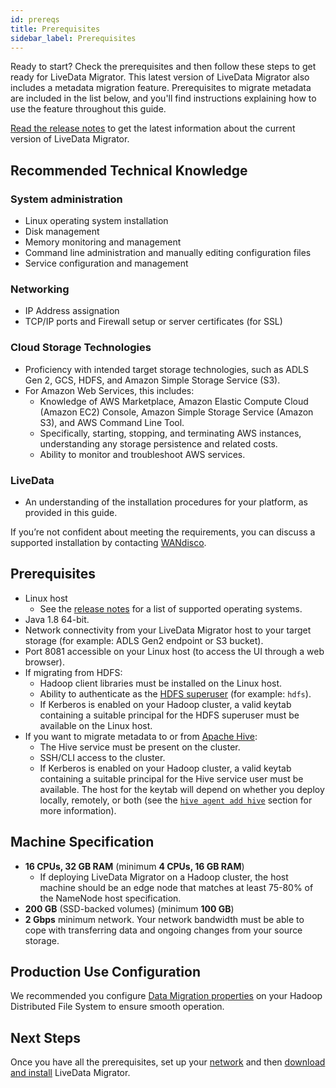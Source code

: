```yaml
---
id: prereqs
title: Prerequisites
sidebar_label: Prerequisites
---
```


Ready to start? Check the prerequisites and then follow these steps to get ready for LiveData Migrator. This latest version of LiveData Migrator also includes a metadata migration feature. Prerequisites to migrate metadata are included in the list below, and you'll find instructions explaining how to use the feature throughout this guide.

[Read the release notes](https://community.wandisco.com/s/article/Release-Notes-WANdisco-LiveData-Migrator-Release-Notes-1-11-1) to get the latest information about the current version of LiveData Migrator.

## Recommended Technical Knowledge

### System administration

* Linux operating system installation
* Disk management
* Memory monitoring and management
* Command line administration and manually editing configuration files
* Service configuration and management

### Networking

* IP Address assignation
* TCP/IP ports and Firewall setup or server certificates (for SSL)

### Cloud Storage Technologies

* Proficiency with intended target storage technologies, such as ADLS Gen 2, GCS, HDFS, and Amazon Simple Storage Service (S3).
* For Amazon Web Services, this includes:
  * Knowledge of AWS Marketplace, Amazon Elastic Compute Cloud (Amazon EC2) Console, Amazon Simple Storage Service (Amazon S3), and AWS Command Line Tool.
  * Specifically, starting, stopping, and terminating AWS instances, understanding any storage persistence and related costs.
  * Ability to monitor and troubleshoot AWS services.

### LiveData

* An understanding of the installation procedures for your platform, as provided in this guide.

If you’re not confident about meeting the requirements, you can discuss a supported installation by contacting [WANdisco](https://www2.wandisco.com/ldmaquestion).

## Prerequisites

* Linux host
  * See the [release notes](https://community.wandisco.com/s/article/Release-Notes-WANdisco-LiveData-Migrator-Release-Notes-1-11-1) for a list of supported operating systems.
* Java 1.8 64-bit.
* Network connectivity from your LiveData Migrator host to your target storage (for example: ADLS Gen2 endpoint or S3 bucket).
* Port 8081 accessible on your Linux host (to access the UI through a web browser).
* If migrating from HDFS:
  * Hadoop client libraries must be installed on the Linux host.
  * Ability to authenticate as the [HDFS superuser](https://hadoop.apache.org/docs/current/hadoop-project-dist/hadoop-hdfs/HdfsPermissionsGuide.html#The_Super-User) (for example: `hdfs`).
  * If Kerberos is enabled on your Hadoop cluster, a valid keytab containing a suitable principal for the HDFS superuser must be available on the Linux host.
* If you want to migrate metadata to or from [Apache Hive](https://cwiki.apache.org/confluence/display/Hive/Home):
  * The Hive service must be present on the cluster.
  * SSH/CLI access to the cluster.
  * If Kerberos is enabled on your Hadoop cluster, a valid keytab containing a suitable principal for the Hive service user must be available. The host for the keytab will depend on whether you deploy locally, remotely, or both (see the [`hive agent add hive`](./command-reference.md#hive-agent-add-hive) section for more information).

## Machine Specification

* **16 CPUs, 32 GB RAM** (minimum **4 CPUs, 16 GB RAM**)
  * If deploying LiveData Migrator on a Hadoop cluster, the host machine should be an edge node that matches at least 75-80% of the NameNode host specification.
* **200 GB** (SSD-backed volumes) (minimum **100 GB**)
* **2 Gbps** minimum network. Your network bandwidth must be able to cope with transferring data and ongoing changes from your source storage.

## Production Use Configuration

We recommended you configure [Data Migration properties](./configuration-data-migrations) on your Hadoop Distributed File System to ensure smooth operation.

## Next Steps

Once you have all the prerequisites, set up your [network](./network.md) and then [download and install](./installation.md) LiveData Migrator.
